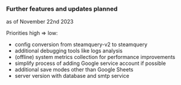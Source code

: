 ### Further features and updates planned

as of November 22nd 2023

Priorities high => low:

- config conversion from steamquery-v2 to steamquery
- additional debugging tools like logs analysis
- (offline) system metrics collection for performance improvements
- simplify process of adding Google service account if possible
- additional save modes other than Google Sheets
- server version with database and smtp service